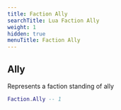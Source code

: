 ```yaml
---
title: Faction Ally
searchTitle: Lua Faction Ally
weight: 1
hidden: true
menuTitle: Faction Ally
---
```

## Ally
Represents a faction standing of ally
```lua
Faction.Ally -- 1
```